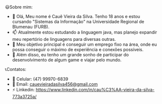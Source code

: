 😃Sobre mim:
- 👋 Olá, Meu nome é Cauê Vieira da Silva. Tenho 18 anos e estou cursando "Sistemas da Informação" na Universidade Regional de Blumenau (FURB).
- 📫 Atualmente estou estudando a linguagem java, mas planejo expandir meu repertório de linguagens para diversas outras.
- 👀 Meu objetivo principal é conseguir um emprego fixo na área, onde eu possa conseguir o máximo de experiência e conexões possíveis.
- 💭 Além disso, eu tenho um grande sonho de participar do desenvolvimento de algum game e viajar pelo mundo.
  
📞Contatos:
- 📱 Celular: (47) 99970-6839
- 📧 Email: cauevieiradasilva456@gmail.com
- ⚡ Linkedin: https://www.linkedin.com/in/cau%C3%AA-vieira-da-silva-773a3725a/
